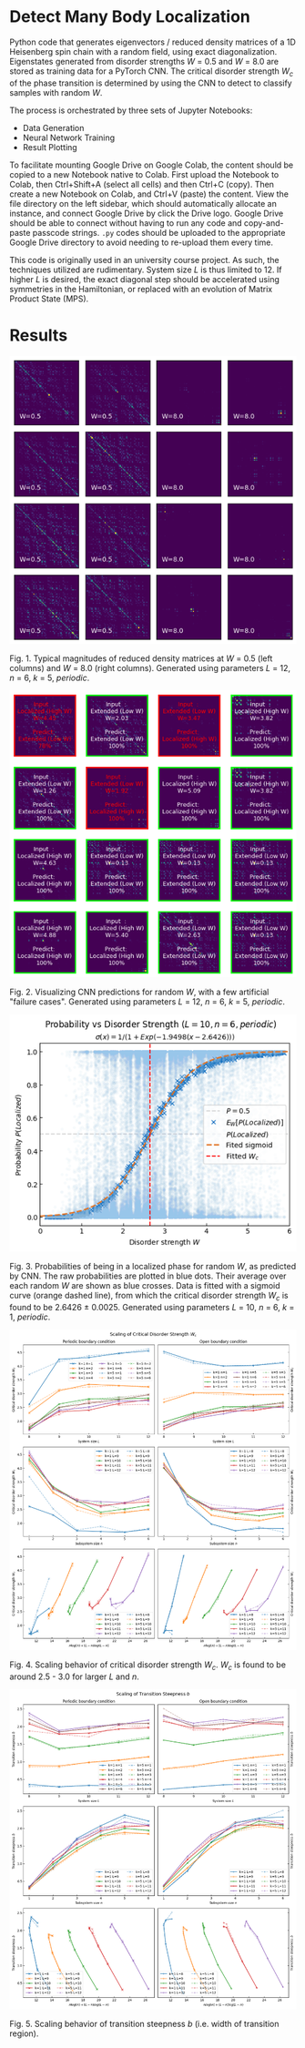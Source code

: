 # Detect Many Body Localization

Python code that generates eigenvectors / reduced density matrices of a 1D Heisenberg spin chain with a random field, using exact diagonalization. 
Eigenstates generated from disorder strengths _W_ = 0.5 and _W_ = 8.0 are stored as training data for a PyTorch CNN. 
The critical disorder strength _W<sub>c</sub>_ of the phase transition is determined by using the CNN to detect to classify samples with random _W_.

The process is orchestrated by three sets of Jupyter Notebooks:
* Data Generation
* Neural Network Training
* Result Plotting

To facilitate mounting Google Drive on Google Colab, the content should be copied to a new Notebook native to Colab.
First upload the Notebook to Colab, then Ctrl+Shift+A (select all cells) and then Ctrl+C (copy).
Then create a new Notebook on Colab, and Ctrl+V (paste) the content.
View the file directory on the left sidebar, which should automatically allocate an instance, and connect Google Drive by click the Drive logo.
Google Drive should be able to connect without having to run any code and copy-and-paste passcode strings.
`.py` codes should be uploaded to the appropriate Google Drive directory to avoid needing to re-upload them every time.

This code is originally used in an university course project. 
As such, the techniques utilized are rudimentary. 
System size _L_ is thus limited to 12.
If higher _L_ is desired, the exact diagonal step should be accelerated using symmetries in the Hamiltonian, or replaced with an evolution of Matrix Product State (MPS).



# Results

![Reduced density matrices as images](https://github.com/tinkei/detect-many-body-localization/blob/master/resources/reduced-density_L12-n6-periodic-k5.png?raw=true)

Fig. 1.
Typical magnitudes of reduced density matrices at _W_ = 0.5 (left columns) and _W_ = 8.0 (right columns). 
Generated using parameters _L_ = 12, _n_ = 6, _k_ = 5, _periodic_.

![CNN classifer](https://github.com/tinkei/detect-many-body-localization/blob/master/resources/model-prediction_L12-n6-periodic-k5.png?raw=true)

Fig. 2.
Visualizing CNN predictions for random _W_, with a few artificial "failure cases".
Generated using parameters _L_ = 12, _n_ = 6, _k_ = 5, _periodic_.

![Sigmoid curve fitting to find critical disorder strength](https://github.com/tinkei/detect-many-body-localization/blob/master/resources/curve-fitting_L10-n6-periodic-k1.png?raw=true)

Fig. 3.
Probabilities of being in a localized phase for random _W_, as predicted by CNN. 
The raw probabilities are plotted in blue dots. 
Their average over each random _W_ are shown as blue crosses. 
Data is fitted with a sigmoid curve (orange dashed line), from which the critical disorder strength _W<sub>c</sub>_ is found to be 2.6426 &pm; 0.0025.
Generated using parameters _L_ = 10, _n_ = 6, _k_ = 1, _periodic_.

![Results (critical disorder strength)](https://github.com/tinkei/detect-many-body-localization/blob/master/resources/scaling_W_dataset3.png?raw=true)

Fig. 4.
Scaling behavior of critical disorder strength _W<sub>c</sub>_. 
_W<sub>c</sub>_ is found to be around 2.5 - 3.0 for larger _L_ and _n_.

![Results (steepness of transition)](https://github.com/tinkei/detect-many-body-localization/blob/master/resources/scaling_b_dataset3.png?raw=true)

Fig. 5.
Scaling behavior of transition steepness _b_ (i.e. width of transition region). 
